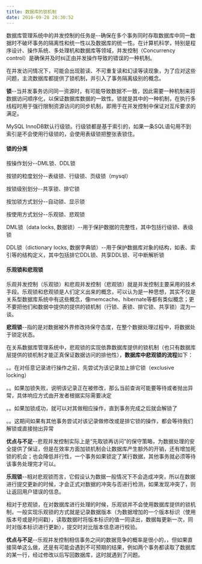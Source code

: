 ```yaml
---
title: 数据库的锁机制
date: 2016-09-28 20:30:52
---
```

数据库管理系统中的并发控制的任务是--确保在多个事务同时存取数据库中同一数据时不破坏事务的隔离性和统一性以及数据库的统一性。在计算机科学，特别是程序设计、操作系统、多处理机和数据库等领域，并发控制（Concurrency control）是确保并及时纠正由并发操作导致的错误的一种机制。

在并发访问情况下，可能会出现脏读、不可重复读和幻读等读现象，为了应对这些问题，主流数据库都提供了锁机制，并引入了事务隔离级别的概念。

**锁**--当并发事务访问同一资源时，有可能导致数据不一致，因此需要一种机制来将数据访问顺序化，以保证数据库数据的一致性。锁就是其中的一种机制，在执行多线程时用于强行限制资源访问的同步机制，即用于在并发控制中保证对互斥要求的满足。

MySQL InnoDB默认行级锁。行级锁都是基于索引的，如果一条SQL语句用不到索引是不会使用行级锁的，会使用表级锁把整张表锁住。

#### 锁的分类

按操作划分--DML锁、DDL锁

按锁的粒度划分--表级锁、行级锁、页级锁（mysql）

按锁级别划分--共享锁、排它锁

按加锁方式划分--自动锁、显示锁

按使用方式划分--乐观锁、悲观锁

DML锁（data locks, 数据锁）--用于保护数据的完整性，其中包括行级锁、表级锁

DDL锁（dictionary locks, 数据字典锁）--用于保护数据库对象的结构，如表、索引等的结构定义，其中包括排它DDL锁、共享DDL锁、可中断解析锁

#### 乐观锁和悲观锁

乐观并发控制（乐观锁）和悲观并发控制（悲观锁）就是并发控制主要采用的技术手段。乐观锁和悲观锁是人们定义出来的概念，可以认为是一种思想，其实不仅是关系型数据库系统中有这些概念，像memcache、hibernate等都有类似概念；更不要把他们和数据中提供的提供的锁机制（行锁、表锁、排它锁、共享锁）混为一谈。

**悲观锁**--指的是对数据被外界修改持保守态度，在整个数据处理过程中，将数据处于锁定状态。

在关系数据库管理系统中，悲观锁的实现依靠数据库提供的锁机制（也只有数据库层提供的锁机制才能正真保证数据访问的排他性），**数据库中悲观锁的流程**如下：

。。在对任意记录进行操作之前，先尝试为该记录加上排它锁（exclusive locking）

。。如果加锁失败，说明该记录正在被修改，那么当前查询可能要等待或者抛出异常，具体响应方式由开发者根据实际需要决定

。。如果加锁成功，就可以对其做相应操作，直到事务完成之后就会解锁了

。。这期间如果有其他事务尝试对该记录做修改或是排它锁的操作，都会等待我们解锁或直接抛出异常

**优点与不足**--悲观并发控制实际上是“先取锁再访问”的保守策略，为数据处理的安全提供了保证，但是在效率方面加锁机制会让数据库产生额外的开销，还有增加死锁的机会；也会降低并行性，一个事务如果锁定了某行数据，其他事务就必须等待该事务处理完才可以。

**乐观锁**--相对悲观锁而言，它假设认为数据一般情况下不会造成冲突，所以在数据进行提交更新的时候，才会正式对数据的冲突与否进行检测，如果发现冲突了，则让返回用户错误的信息。

相对于悲观锁，在对数据库进行处理的时候，乐观锁并不会使用数据库提供的锁机制，一般实现乐观锁的方式就是记录数据版本（为数据增加的一个版本标识（使用版本号或是时间戳），读取数据时将版本标识的值一同读出，数据每更新一次，同时对版本标识进行更新），提交时对比版本信息进行校验。

**优点与不足**--乐观并发控制相信事务之间的数据竞争的概率是很小的，，但如果直接简单这么做，还是有可能会遇到不可预期的结果，例如两个事务都读取了数据库的某一行，经过修改以后写回数据库，这时就遇到了问题。
